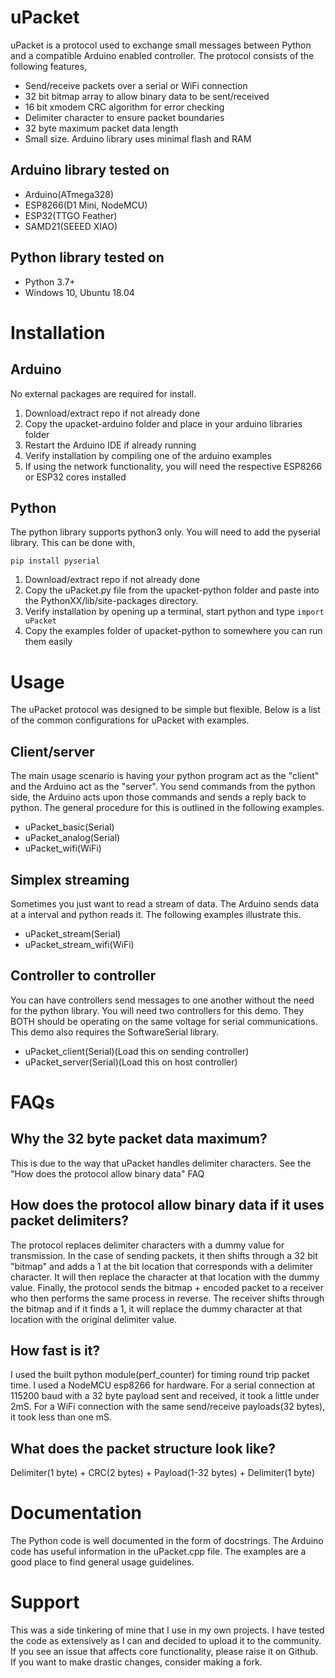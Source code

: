 # uPacket
uPacket is a protocol used to exchange small messages between Python and a compatible Arduino enabled controller. The protocol consists of the following features,
* Send/receive packets over a serial or WiFi connection
* 32 bit bitmap array to allow binary data to be sent/received
* 16 bit xmodem CRC algorithm for error checking
* Delimiter character to ensure packet boundaries
* 32 byte maximum packet data length
* Small size. Arduino library uses minimal flash and RAM


## Arduino library tested on
* Arduino(ATmega328)
* ESP8266(D1 Mini, NodeMCU)
* ESP32(TTGO Feather)
* SAMD21(SEEED XIAO)


## Python library tested on
* Python 3.7+
* Windows 10, Ubuntu 18.04



# Installation

## Arduino
No external packages are required for install.
1. Download/extract repo if not already done
2. Copy the upacket-arduino folder and place in your arduino libraries folder
3. Restart the Arduino IDE if already running
4. Verify installation by compiling one of the arduino examples
5. If using the network functionality, you will need the respective ESP8266 or ESP32 cores installed


## Python
The python library supports python3 only. You will need to add the pyserial library. This can be done with,

`pip install pyserial`

1. Download/extract repo if not already done
2. Copy the uPacket.py file from the upacket-python folder and paste into the PythonXX/lib/site-packages directory.
3. Verify installation by opening up a terminal, start python and type `import uPacket`
4. Copy the examples folder of upacket-python to somewhere you can run them easily



# Usage
The uPacket protocol was designed to be simple but flexible. Below is a list of the common configurations for uPacket with examples.

## Client/server
The main usage scenario is having your python program act as the "client" and the Arduino act as the "server". You send commands from the python side, the Arduino acts upon those commands and sends a reply back to python. The general procedure for this is outlined in the following examples.
* uPacket_basic(Serial)
* uPacket_analog(Serial)
* uPacket_wifi(WiFi)

## Simplex streaming
Sometimes you just want to read a stream of data. The Arduino sends data at a interval and python reads it. The following examples illustrate this.
* uPacket_stream(Serial)
* uPacket_stream_wifi(WiFi)

## Controller to controller
You can have controllers send messages to one another without the need for the python library. You will need two controllers for this demo. They BOTH should be operating on the same voltage for serial communications. This demo also requires the SoftwareSerial library.
* uPacket_client(Serial)(Load this on sending controller)
* uPacket_server(Serial)(Load this on host controller)

# FAQs

## Why the 32 byte packet data maximum?
This is due to the way that uPacket handles delimiter characters. See the "How does the protocol allow binary data" FAQ

## How does the protocol allow binary data if it uses packet delimiters?
The protocol replaces delimiter characters with a dummy value for transmission. In the case of sending packets, it then shifts through a 32 bit "bitmap" and adds a 1 at the bit location that corresponds with a delimiter character. It will then replace the character at that location with the dummy value. Finally, the protocol sends the bitmap + encoded packet to a receiver who then performs the same process in reverse. The receiver shifts through the bitmap and if it finds a 1, it will replace the dummy character at that location with the original delimiter value. 

## How fast is it?
I used the built python module(perf_counter) for timing round trip packet time. I used a NodeMCU esp8266 for hardware. For a serial connection at 115200 baud with a 32 byte payload sent and received, it took a little under 2mS. For a WiFi connection with the same send/receive payloads(32 bytes), it took less than one mS.

## What does the packet structure look like?
Delimiter(1 byte) + CRC(2 bytes) + Payload(1-32 bytes) + Delimiter(1 byte)

# Documentation
The Python code is well documented in the form of docstrings. The Arduino code has useful information in the uPacket.cpp file. The examples are a good place to find general usage guidelines.

# Support
This was a side tinkering of mine that I use in my own projects. I have tested the code as extensively as I can and decided to upload it to the community. If you see an issue that affects core functionality, please raise it on Github. If you want to make drastic changes, consider making a fork.


